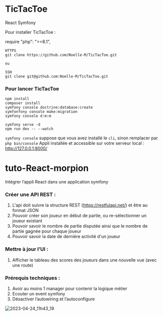 # TicTacToe
React Symfony

Pour installer TicTacToe :

require "php": ">=8.1",
````
HTTPS
git clone https://github.com/Noelle-M/TicTacToe.git

ou

SSH
git clone git@github.com:Noelle-M/TicTacToe.git
````
### Pour lancer TicTacToe
````
npm install
composer install
symfony console doctrine:database:create
symfonfony console make:migration
symfony console d:m:m

symfony serve -d
npm run dev -- --watch
````
``symfony console`` suppose que vous avez installé le ``cli``, sinon remplacer par ``php bin/console``
Appli installée et accessible sur votre serveur local : http://127.0.0.1:8000/


# tuto-React-morpion

Intégrer l’appli React dans une application symfony

### Créer une API REST :
1. L'api doit suivre la structure REST (https://restfulapi.net/) et être au format JSON
2. Pouvoir créer son joueur en début de partie, ou re-sélectionner un joueur existant
3. Pouvoir savoir le nombre de partie disputée ainsi que le nombre de partie gagnée pour chaque joueur
4. Pouvoir savoir la date de dernière activité d'un joueur

### Mettre à jour l’UI :
1. Afficher le tableau des scores des joueurs dans une nouvelle vue (avec une route)

### Prérequis techniques : 
1. Avoir au moins 1 manager pour contenir la logique métier
2. Ecouter un event symfony
3. Désactiver l’autowiring et l’autoconfigure

![2023-04-24_11h43_19](https://user-images.githubusercontent.com/43520762/234223692-0985e443-d154-4128-817b-37ea7575ebbe.gif)
